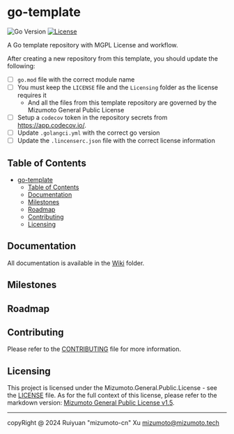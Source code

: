 # go-template

![Go Version](https://img.shields.io/badge/Go-1.22.4-yellow.svg)
[![License](https://img.shields.io/badge/License-MGPL%20v1.5-green.svg)](/Licensing/Mizumoto.General.Public.License.v1.5.md)

A Go template repository with MGPL License and workflow.

After creating a new repository from this template, you should update the following:

- [ ] `go.mod` file with the correct module name
- [ ] You must keep the `LICENSE` file and the `Licensing` folder as the license requires it
  - And all the files from this template repository are governed by the Mizumoto General Public License
- [ ] Setup a `codecov` token in the repository secrets from <https://app.codecov.io/>.
- [ ] Update `.golangci.yml` with the correct go version
- [ ] Update the `.lincenserc.json` file with the correct license information

## Table of Contents

- [go-template](#go-template)
  - [Table of Contents](#table-of-contents)
  - [Documentation](#documentation)
  - [Milestones](#milestones)
  - [Roadmap](#roadmap)
  - [Contributing](#contributing)
  - [Licensing](#licensing)

## Documentation

All documentation is available in the [Wiki](./Wiki/) folder.

## Milestones

## Roadmap

## Contributing

Please refer to the [CONTRIBUTING](./CONTRIBUTING.md) file for more information.

## Licensing

This project is licensed under the Mizumoto.General.Public.License - see the [LICENSE](./LICENSE) file.
As for the full context of this license, please refer to the markdown version: [Mizumoto General Public License v1.5](./licensing/Mizumoto.General.Public.License.v1.5.md).

---

copyRight @ 2024 Ruiyuan "mizumoto-cn" Xu <mizumoto@mizumoto.tech>